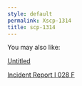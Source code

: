 ```yaml
---
style: default
permalink: Xscp-1314
title: scp-1314
---
```

You may also like:

[Untitled](http://scp-wiki.net/untitled)

[Incident Report I 028 F](http://scp-wiki.net/incident-report-i-028-f)

